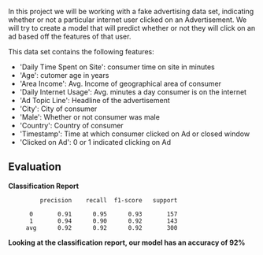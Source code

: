 In this project we will be working with a fake advertising data set, indicating whether or not a particular internet user clicked on an Advertisement. We will try to create a model that will predict whether or not they will click on an ad based off the features of that user.

This data set contains the following features:

* 'Daily Time Spent on Site': consumer time on site in minutes
* 'Age': cutomer age in years
* 'Area Income': Avg. Income of geographical area of consumer
* 'Daily Internet Usage': Avg. minutes a day consumer is on the internet
* 'Ad Topic Line': Headline of the advertisement
* 'City': City of consumer
* 'Male': Whether or not consumer was male
* 'Country': Country of consumer
* 'Timestamp': Time at which consumer clicked on Ad or closed window
* 'Clicked on Ad': 0 or 1 indicated clicking on Ad


## Evaluation

**Classification Report**
              
			 precision    recall  f1-score   support

          0       0.91      0.95      0.93       157
          1       0.94      0.90      0.92       143
	     avg      0.92      0.92      0.92       300 


**Looking at the classification report, our model has an accuracy of 92%**